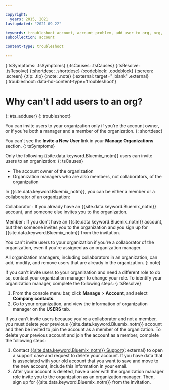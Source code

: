 ```yaml
---

copyright:
  years: 2015, 2021
lastupdated: "2021-09-22"

keywords: troubleshoot account, account problem, add user to org, org, invite user to org
subcollection: account

content-type: troubleshoot

---
```


{:tsSymptoms: .tsSymptoms}
{:tsCauses: .tsCauses}
{:tsResolve: .tsResolve}
{:shortdesc: .shortdesc}
{:codeblock: .codeblock}
{:screen: .screen}
{:tip: .tip}
{:note: .note}
{:external: target="_blank" .external}
{:troubleshoot: data-hd-content-type='troubleshoot'}

# Why can't I add users to an org?
{: #ts_adduser}
{: troubleshoot}

You can invite users to your organization only if you're the account owner, or if you're both a manager and a member of the organization.
{: shortdesc}

You can't see the **Invite a New User** link in your **Manage Organizations** section.
{: tsSymptoms}

Only the following {{site.data.keyword.Bluemix_notm}} users can invite users to an organization:
{: tsCauses}

   * The account owner of the organization
   * Organization managers who are also members, not collaborators, of the organization

In {{site.data.keyword.Bluemix_notm}}, you can be either a member or a collaborator of an organization:

Collaborator
:   If you already have an {{site.data.keyword.Bluemix_notm}} account, and someone else invites you to the organization.

Member
:   If you don't have an {{site.data.keyword.Bluemix_notm}} account, but then someone invites you to the organization and you sign up for {{site.data.keyword.Bluemix_notm}} from the invitation.

You can't invite users to your organization if you're a collaborator of the organization, even if you're assigned as an organization manager.

All organization managers, including collaborators in an organization, can add, modify, and remove users that are already in the organization.
{: note}

If you can't invite users to your organization and need a different role to do so, contact your organization manager to change your role. To identify your organization manager, complete the following steps:
{: tsResolve}

1. From the console menu bar, click **Manage** > **Account**, and select **Company contacts**.
1. Go to your organization, and view the information of organization manager on the **USERS** tab.  

If you can't invite users because you're a collaborator and not a member, you must delete your previous {{site.data.keyword.Bluemix_notm}} account and then be invited to join the account as a member of the organization. To delete your previous account and join the account as a member, complete the following steps:

1. Contact [{{site.data.keyword.Bluemix_notm}} Support](https://cloud.ibm.com/unifiedsupport/supportcenter){: external} to open a support case and request to delete your account. If you have data that is associated with your old account that you want to save and move to the new account, include this information in your email.
1. After your account is deleted, have a user with the organization manager role invite you to the organization as an organization manager. Then, sign up for {{site.data.keyword.Bluemix_notm}} from the invitation.
  
